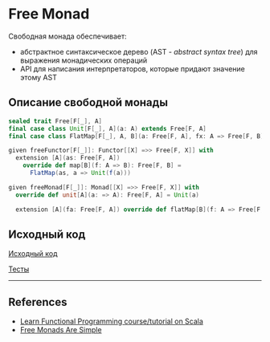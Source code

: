 # Free Monad 

Свободная монада обеспечивает:
- абстрактное синтаксическое дерево (AST - _abstract syntax tree_) для выражения монадических операций
- API для написания интерпретаторов, которые придают значение этому AST


## Описание свободной монады

```scala
sealed trait Free[F[_], A]
final case class Unit[F[_], A](a: A) extends Free[F, A]
final case class FlatMap[F[_], A, B](a: Free[F, A], fx: A => Free[F, B]) extends Free[F, B]

given freeFunctor[F[_]]: Functor[[X] =>> Free[F, X]] with
  extension [A](as: Free[F, A])
    override def map[B](f: A => B): Free[F, B] =
      FlatMap(as, a => Unit(f(a)))

given freeMonad[F[_]]: Monad[[X] =>> Free[F, X]] with
  override def unit[A](a: => A): Free[F, A] = Unit(a)

  extension [A](fa: Free[F, A]) override def flatMap[B](f: A => Free[F, B]): Free[F, B] = FlatMap(fa, f)
```

## Исходный код

[Исходный код](https://gitflic.ru/project/artemkorsakov/scalabook/blob?file=examples%2Fsrc%2Fmain%2Fscala%2Ftypeclass%2Fmonad%2FFree.scala&plain=1)

[Тесты](https://gitflic.ru/project/artemkorsakov/scalabook/blob?file=examples%2Fsrc%2Ftest%2Fscala%2Ftypeclass%2Fmonad%2FFreeSuite.scala)


---

## References

- [Learn Functional Programming course/tutorial on Scala](https://github.com/dehun/learn-fp) 
- [Free Monads Are Simple](https://underscore.io/blog/posts/2015/04/14/free-monads-are-simple.html)
